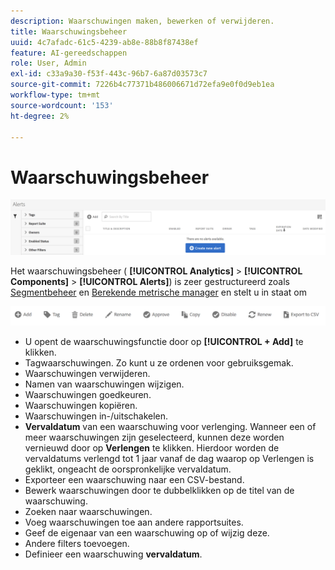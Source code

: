 ```yaml
---
description: Waarschuwingen maken, bewerken of verwijderen.
title: Waarschuwingsbeheer
uuid: 4c7afadc-61c5-4239-ab8e-88b8f87438ef
feature: AI-gereedschappen
role: User, Admin
exl-id: c33a9a30-f53f-443c-96b7-6a87d03573c7
source-git-commit: 7226b4c77371b486006671d72efa9e0f0d9eb1ea
workflow-type: tm+mt
source-wordcount: '153'
ht-degree: 2%

---
```


# Waarschuwingsbeheer

![](assets/alert-manager.png)

Het waarschuwingsbeheer ( **[!UICONTROL Analytics]** > **[!UICONTROL Components]** > **[!UICONTROL Alerts]**) is zeer gestructureerd zoals [Segmentbeheer](https://experienceleague.adobe.com/docs/analytics/components/segmentation/segmentation-workflow/seg-manage.html) en [Berekende metrische manager](https://experienceleague.adobe.com/docs/analytics/components/calculated-metrics/calcmetric-workflow/cm-manager.html) en stelt u in staat om

![](assets/alert-manager-tasks.png)

* U opent de waarschuwingsfunctie door op **[!UICONTROL + Add]** te klikken.
* Tagwaarschuwingen. Zo kunt u ze ordenen voor gebruiksgemak.
* Waarschuwingen verwijderen.
* Namen van waarschuwingen wijzigen.
* Waarschuwingen goedkeuren.
* Waarschuwingen kopiëren.
* Waarschuwingen in-/uitschakelen.
* **Vervaldatum** van een waarschuwing voor verlenging. Wanneer een of meer waarschuwingen zijn geselecteerd, kunnen deze worden vernieuwd door op **Verlengen** te klikken. Hierdoor worden de vervaldatums verlengd tot 1 jaar vanaf de dag waarop op Verlengen is geklikt, ongeacht de oorspronkelijke vervaldatum.
* Exporteer een waarschuwing naar een CSV-bestand.
* Bewerk waarschuwingen door te dubbelklikken op de titel van de waarschuwing.
* Zoeken naar waarschuwingen.
* Voeg waarschuwingen toe aan andere rapportsuites.
* Geef de eigenaar van een waarschuwing op of wijzig deze.
* Andere filters toevoegen.
* Definieer een waarschuwing **vervaldatum**.
